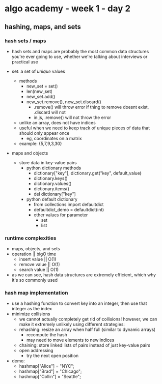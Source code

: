 # algo academy - week 1 - day 2

## hashing, maps, and sets

### hash sets / maps

- hash sets and maps are probably the most common data structures you're ever going to use, whether we're talking about interviews or practical use
- set: a set of _unique_ values

  - methods
    - new_set = set()
    - len(new_set)
    - new_set.add()
    - new_set.remove(), new_set.discard()
      - .remove() will throw error if thing to remove doesnt exist, .discard will not
      - in js, .remove() will not throw the error
  - unlike an array, does not have indices
  - useful when we need to keep track of unique pieces of data that should only appear once
    - eg, coordinates on a matrix
  - example: {5,7,9,3,30}

- maps and objects
  - store data in key-value pairs
    - python dictionary methods
      - dictionary["key"], dictionary.get("key", default_value)
      - dictionary.keys()
      - dictionary.values()
      - dictionary.items()
      - del dictionary["key"]
    - python default dictionary
      - from collections import defaultdict
      - defaultdict_demo = defaultdict(int)
      - other values for parameter
        - set
        - list

### runtime complexities

- maps, objects, and sets
- operation || bigO time
  - insert value || O(1)
  - remove value || O(1)
  - search value || O(1)
- as we can see, hash data structures are extremely efficient, which why it's so commonly used

### hash map implementation

- use a hashing function to convert key into an integer, then use that integer as the index
- minimize collisions
  - we cannot actually completely get rid of collisions! however, we can make it extremely unlikely using different strategies:
  - rehashing: resize an array when half full (similar to dynamic arrays)
    - recompute the hash
    - may need to move elements to new indices
  - chaining: store linked lists of pairs instead of just key-value pairs
  - open addressing
    - try the next open position
- demo:
  - hashmap["Alice"] = "NYC";
  - hashmap["Brad"] = "Chicago";
  - hashmap["Collin"] = "Seattle";
